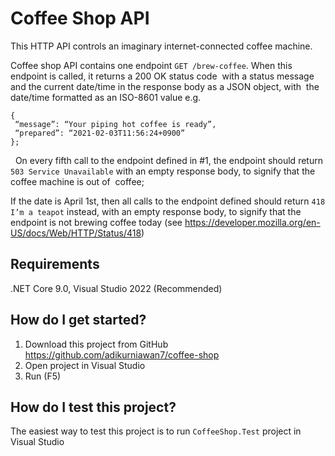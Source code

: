 # Coffee Shop API

This HTTP API controls an imaginary internet-connected coffee machine.

Coffee shop API contains one endpoint `GET /brew-coffee`. When this endpoint is called, it returns a 200 OK status code  with a status message and the current date/time in the response body as a JSON object, with  the date/time formatted as an ISO-8601 value e.g.  

```
{
 “message”: “Your piping hot coffee is ready”,
 “prepared”: “2021-02-03T11:56:24+0900”
};
```
 
On every fifth call to the endpoint defined in #1, the endpoint should return `503 Service Unavailable` with an empty response body, to signify that the coffee machine is out of  coffee; 

If the date is April 1st, then all calls to the endpoint defined should return `418 I’m a teapot` instead, with an empty response body, to signify that the endpoint is not brewing coffee today (see https://developer.mozilla.org/en-US/docs/Web/HTTP/Status/418)

## Requirements

.NET Core 9.0, Visual Studio 2022 (Recommended)

## How do I get started?

1. Download this project from GitHub 
   https://github.com/adikurniawan7/coffee-shop
2. Open project in Visual Studio
3. Run (F5)

## How do I test this project?

The easiest way to test this project is to run `CoffeeShop.Test` project in Visual Studio
